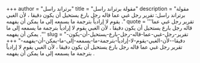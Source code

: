 +++
author = "برتراند راسل"
title = "مقولة برتراند راسل"
description = "مقولة برتراند راسل: تقرير رجل غبي عما قاله رجل بارع يستحيل أن يكون دقيقا ، لأن الغبي يقوم لا إرادياً بترجمة ما يسمعه إلى ما يمكن أن يفهمه ."
quote = '''تقرير رجل غبي عما قاله رجل بارع يستحيل أن يكون دقيقا ، لأن الغبي يقوم لا إرادياً بترجمة ما يسمعه إلى ما يمكن أن يفهمه .''' 
slug = "تقرير-رجل-غبي-عما-قاله-رجل-بارع-يستحيل-أن-يكون-دقيقا--لأن-الغبي-يقوم-لا-إرادياً-بترجمة-ما-يسمعه-إلى-ما-يمكن-أن-يفهمه-"
+++
تقرير رجل غبي عما قاله رجل بارع يستحيل أن يكون دقيقا ، لأن الغبي يقوم لا إرادياً بترجمة ما يسمعه إلى ما يمكن أن يفهمه .

